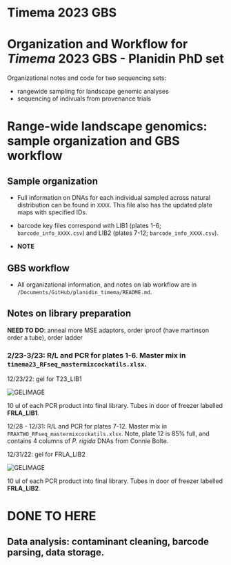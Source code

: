 # Timema 2023 GBS
# Organization and Workflow for *Timema* 2023 GBS - Planidin PhD set 
Organizational notes and code for two sequencing sets:
- rangewide sampling for landscape genomic analyses
- sequencing of indivuals from provenance trials

# Range-wide landscape genomics: sample organization and GBS workflow 

## Sample organization
- Full information on DNAs for each individual sampled across natural distribution can be found in `XXXX`. This file also has the updated plate maps with specified IDs.

- barcode key files correspond with LIB1 (plates 1-6; `barcode_info_XXXX.csv`) and LIB2 (plates 7-12; `barcode_info_XXXX.csv`).

- **NOTE** 

## GBS workflow

- All organizational information, and notes on lab workflow are in `/Documents/GitHub/planidin_timema/README.md`.

## Notes on library preparation

**NEED TO DO**: anneal more MSE adaptors, order iproof (have martinson order a tube), order ladder

### 2/23-3/23: R/L and PCR for plates 1-6. Master mix in `timema23_RFseq_mastermixcockatils.xlsx`.

12/23/22: gel for T23_LIB1
 
![GELIMAGE](md_images/FRLA_LIB1_GEL.jpg)

10 ul of each PCR product into final library. Tubes in door of freezer labelled **FRLA_LIB1**.

12/28 - 12/31: R/L and PCR for plates 7-12. Master mix in `FRAXTWO_RFseq_mastermixcockatils.xlsx`. Note, plate 12 is 85% full, and contains 4 columns of *P. rigida* DNAs from Connie Bolte.

12/31/22: gel for FRLA_LIB2
 
![GELIMAGE](md_images/FRLA2_gel.jpg)

10 ul of each PCR product into final library. Tubes in door of freezer labelled **FRLA_LIB2**.

# DONE TO HERE ###################


## Data analysis: contaminant cleaning, barcode parsing, data storage.